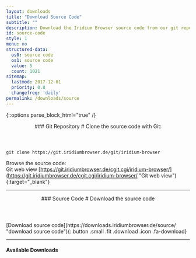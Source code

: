 ```yaml
---
layout: downloads
title: "Download Source Code"
subtitle: ""
description: Download the Iridium Browser source code from our git repository using the command line or simply download the tar.gz file.
id: source-code
style: 1
menu: no
structured-data:
  os0: source code
  os1: source code
  value: 5
  count: 1021
sitemap:
  lastmod: 2017-12-01
  priority: 0.8
  changefreq: 'daily'
permalink: /downloads/source
---
```


{::options parse_block_html="true" /}
<div class="container 50%">
<div class="icon dl fa-github"></div>
<header>
### Git Repository #
Clone the source code with Git:
</header>

	git clone https://git.iridiumbrowser.de/git/iridium-browser

Browse the source code:  
Git web view
[https://git.iridiumbrowser.de/cgit.cgi/iridium-browser/](https://git.iridiumbrowser.de/cgit.cgi/iridium-browser/ "Git web view"){:target="_blank"}

---

<div class="icon dl fa-code"></div>
<header>
### Source Code #
Download the source code
</header>

<div class="container 25%">
<div class="row">
<div class="12u$ align-center">
[Download source code](https://downloads.iridiumbrowser.de/source/ "download source code"){:.button .small .fit .download .icon .fa-download}
</div>
</div></div>

</div>

---

#### Available Downloads #